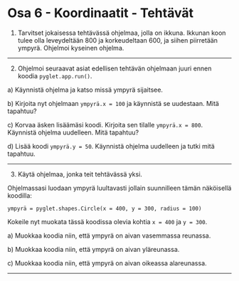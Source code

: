 # Osa 6 - Koordinaatit - Tehtävät

1. Tarvitset jokaisessa tehtävässä ohjelmaa, jolla on ikkuna. Ikkunan koon tulee olla leveydeltään 800 ja korkeudeltaan 600, ja siihen piirretään ympyrä. Ohjelmoi kyseinen ohjelma.

---

2. Ohjelmoi seuraavat asiat edellisen tehtävän ohjelmaan juuri ennen koodia `pyglet.app.run()`.

a) Käynnistä ohjelma ja katso missä ympyrä sijaitsee.

b) Kirjoita nyt ohjelmaan `ympyrä.x = 100` ja käynnistä se uudestaan. Mitä tapahtuu?

c) Korvaa äsken lisäämäsi koodi. Kirjoita sen tilalle `ympyrä.x = 800`. Käynnistä ohjelma uudelleen. Mitä tapahtuu?

d) Lisää koodi `ympyrä.y = 50`. Käynnistä ohjelma uudelleen ja tutki mitä tapahtuu.

---

3. Käytä ohjelmaa, jonka teit tehtävässä yksi.

Ohjelmassasi luodaan ympyrä luultavasti jollain suunnilleen tämän näköisellä koodilla:

`ympyrä = pyglet.shapes.Circle(x = 400, y = 300, radius = 100)`

Kokeile nyt muokata tässä koodissa olevia kohtia `x = 400` ja `y = 300`.

a) Muokkaa koodia niin, että ympyrä on aivan vasemmassa reunassa.

b) Muokkaa koodia niin, että ympyrä on aivan yläreunassa.

c) Muokkaa koodia niin, että ympyrä on aivan oikeassa alareunassa.

---

